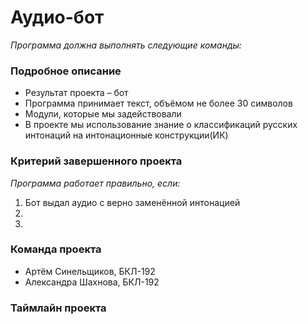 # Аудио-бот
_Программа должна выполнять следующие команды:_

### Подробное описание
- Результат проекта – бот
- Программа принимает текст, объёмом не более 30 символов
- Модули, которые мы задействовали
- В проекте мы использование знание о классификаций русских интонаций на интонационные конструкции(ИК)
### Критерий завершенного проекта 
_Программа работает правильно, если:_

1. Бот выдал аудио с верно заменённой интонацией
2. 
3. 

### Команда проекта

- Артём Синельщиков, БКЛ-192
- Александра Шахнова, БКЛ-192

### Таймлайн проекта


